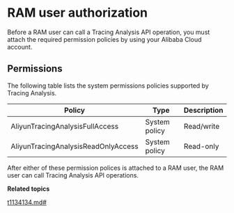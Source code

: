 # RAM user authorization

Before a RAM user can call a Tracing Analysis API operation, you must attach the required permission policies by using your Alibaba Cloud account.

## Permissions

The following table lists the system permissions policies supported by Tracing Analysis.

|Policy|Type|Description|
|------|----|-----------|
|AliyunTracingAnalysisFullAccess|System policy|Read/write|
|AliyunTracingAnalysisReadOnlyAccess|System policy|Read-only|

After either of these permission polices is attached to a RAM user, the RAM user can call Tracing Analysis API operations.

**Related topics**  


[t1134134.md\#]()

